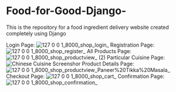 # Food-for-Good-Django-
This is the repository for a food ingredient delivery website created completely using Django

Login Page:
![127 0 0 1_8000_shop_login_](https://user-images.githubusercontent.com/51946953/149597274-127dd6c3-ce09-416c-a202-a0a254bae08b.png)
Registration Page:
![127 0 0 1_8000_shop_register_](https://user-images.githubusercontent.com/51946953/149597302-2f0d29d1-4725-4078-bfda-5dbe6974a940.png)
All Products Page:
![127 0 0 1_8000_shop_productview_ (2)](https://user-images.githubusercontent.com/51946953/149597321-b7fbf786-9f0a-4cd3-876e-ded763b3e461.png)
Particular Cuisine Page:
![Chinese Cuisine Screenshor](https://user-images.githubusercontent.com/51946953/149597338-01b1a149-81df-4b66-969b-5ac1c94d8551.PNG)
Product Details Page:
![127 0 0 1_8000_shop_productview_Paneer%20Tikka%20Masala_](https://user-images.githubusercontent.com/51946953/149597372-5fcd10cc-abe0-42aa-9ab5-29f1c3f00d43.png)
Checkout Page:
![127 0 0 1_8000_shop_cart_](https://user-images.githubusercontent.com/51946953/149597404-5ae70a77-fe6c-414c-a1b5-7f842517acff.png)
Confirmation Page:
![127 0 0 1_8000_shop_confirmation_](https://user-images.githubusercontent.com/51946953/149597432-dbd63311-0862-4287-8b52-c089ec58d8a5.png)

